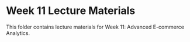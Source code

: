 # Week 11 Lecture Materials

This folder contains lecture materials for Week 11: Advanced E-commerce Analytics.